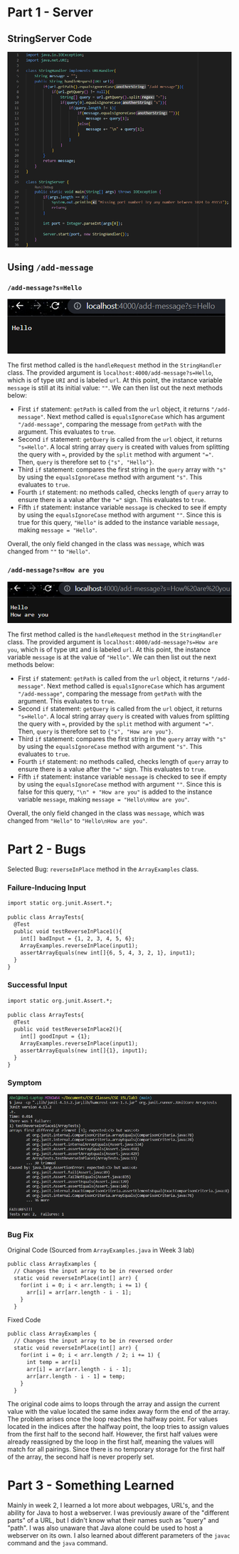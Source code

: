 # Part 1 - Server
## StringServer Code
![Code Image](week2images/stringservercode.png)

## Using `/add-message`
### `/add-message?s=Hello`
![Message 1 Image](week2images/firstmessage.png)

The first method called is the `handleRequest` method in the `StringHandler` class. The provided argument is `localhost:4000/add-message?s=Hello`, which is of type `URI` and is labeled `url`. At this point, the instance variable `message` is still at its initial value: `""`. We can then list out the next methods below:

- First `if` statement: `getPath` is called from the `url` object, it returns `"/add-message"`. Next method called is `equalsIgnoreCase` which has argument `"/add-message"`, comparing the message from `getPath` with the argument. This evaluates to `true`.
- Second `if` statement: `getQuery` is called from the `url` object, it returns `"s=Hello"`. A local string array `query` is created with values from splitting the query with `=`, provided by the `split` method with argument `"="`. Then, `query` is therefore set to `{"s", "Hello"}`.
- Third `if` statement: compares the first string in the `query` array with `"s"` by using the `equalsIgnoreCase` method with argument `"s"`. This evaluates to `true`.
- Fourth `if` statement: no methods called, checks length of `query` array to ensure there is a value after the `"="` sign. This evaluates to `true`.
- Fifth `if` statement: instance variable `message` is checked to see if empty by using the `equalsIgnoreCase` method with argument `""`. Since this is true for this query, `"Hello"` is added to the instance variable `message`, making `message = "Hello"`. 

Overall, the only field changed in the class was `message`, which was changed from `""` to `"Hello"`.
### `/add-message?s=How are you`
![Message 2 Image](week2images/secondmessage.png)

The first method called is the `handleRequest` method in the `StringHandler` class. The provided argument is `localhost:4000/add-message?s=How are you`, which is of type `URI` and is labeled `url`. At this point, the instance variable `message` is at the value of `"Hello"`. We can then list out the next methods below:

- First `if` statement: `getPath` is called from the `url` object, it returns `"/add-message"`. Next method called is `equalsIgnoreCase` which has argument `"/add-message"`, comparing the message from `getPath` with the argument. This evaluates to `true`.
- Second `if` statement: `getQuery` is called from the `url` object, it returns `"s=Hello"`. A local string array `query` is created with values from splitting the query with `=`, provided by the `split` method with argument `"="`. Then, `query` is therefore set to `{"s", "How are you"}`.
- Third `if` statement: compares the first string in the `query` array with `"s"` by using the `equalsIgnoreCase` method with argument `"s"`. This evaluates to `true`.
- Fourth `if` statement: no methods called, checks length of `query` array to ensure there is a value after the `"="` sign. This evaluates to `true`.
- Fifth `if` statement: instance variable `message` is checked to see if empty by using the `equalsIgnoreCase` method with argument `""`. Since this is false for this query, `"\n" + "How are you"` is added to the instance variable `message`, making `message = "Hello\nHow are you"`. 

Overall, the only field changed in the class was `message`, which was changed from `"Hello"` to `"Hello\nHow are you"`.

# Part 2 - Bugs
Selected Bug: `reverseInPlace` method in the `ArrayExamples` class.

### Failure-Inducing Input

```
import static org.junit.Assert.*;

public class ArrayTests{
  @Test
  public void testReverseInPlace1(){
    int[] badInput = {1, 2, 3, 4, 5, 6};
    ArrayExamples.reverseInPlace(input1);
    assertArrayEquals(new int[]{6, 5, 4, 3, 2, 1}, input1);
  }
}
```

### Successful Input

```
import static org.junit.Assert.*;

public class ArrayTests{
  @Test
  public void testReverseInPlace2(){
    int[] goodInput = {1};
    ArrayExamples.reverseInPlace(input1);
    assertArrayEquals(new int[]{1}, input1);
  }
}
```

### Symptom

![Testing Result](week2images/bugtesting.png)

### Bug Fix
Original Code (Sourced from `ArrayExamples.java` in Week 3 lab)

```
public class ArrayExamples {
  // Changes the input array to be in reversed order
  static void reverseInPlace(int[] arr) {
    for(int i = 0; i < arr.length; i += 1) {
      arr[i] = arr[arr.length - i - 1];
    }
  }
```

Fixed Code

```
public class ArrayExamples {
  // Changes the input array to be in reversed order
  static void reverseInPlace(int[] arr) {
    for(int i = 0; i < arr.length / 2; i += 1) {
      int temp = arr[i]
      arr[i] = arr[arr.length - i - 1];
      arr[arr.length - i - 1] = temp;
    }
  }
```
The original code aims to loops through the array and assign the current value with the value located the same index away form the end of the array. The problem arises once the loop reaches the halfway point. For values located in the indices after the halfway point, the loop tries to assign values from the first half to the second half. However, the first half values were already reassigned by the loop in the first half, meaning the values will match for all pairings. Since there is no temporary storage for the first half of the array, the second half is never properly set.

# Part 3 - Something Learned
Mainly in week 2, I learned a lot more about webpages, URL's, and the ability for Java to host a webserver. I was previously aware of the "different parts" of a URL, but I didn't know what their names such as "query" and "path". I was also unaware that Java alone could be used to host a webserver on its own. I also learned about different parameters of the `javac` command and the `java` command.
